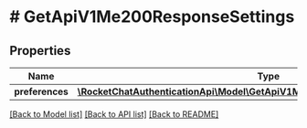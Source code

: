 # # GetApiV1Me200ResponseSettings

## Properties

Name | Type | Description | Notes
------------ | ------------- | ------------- | -------------
**preferences** | [**\RocketChatAuthenticationApi\Model\GetApiV1Me200ResponseSettingsPreferences**](GetApiV1Me200ResponseSettingsPreferences.md) |  | [optional]

[[Back to Model list]](../../README.md#models) [[Back to API list]](../../README.md#endpoints) [[Back to README]](../../README.md)
